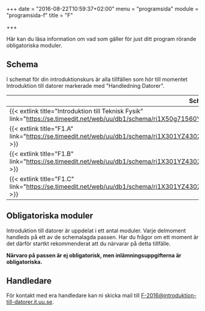 +++
date = "2016-08-22T10:59:37+02:00"
menu = "programsida"
module = "programsida-f"
title = "F"

+++

Här kan du läsa information om vad som gäller för just ditt program rörande
obligatoriska moduler.

## Schema
I schemat för din introduktionskurs är alla tillfällen som hör till momentet
Introduktion till datorer markerade med "Handledning Datorer".

| Schema                                                              | Förklaring                          |
| ------------------------------------------------------------------- | ----------------------------------- |
| {{< extlink title="Introduktion till Teknisk Fysik" link="https://se.timeedit.net/web/uu/db1/schema/ri1X50g71560Y7QQ6YZ5407Y0Zy050Q670351Q662v.html" >}} | Hela schemat för introkursen |
| {{< extlink title="F1.A" link="https://se.timeedit.net/web/uu/db1/schema/ri1X301YZ43023QQ69ZY637Y09y95Y54XQ6f03560v5X57664401Y27Q7.html" >}} | Endast handledningstillfällen |
| {{< extlink title="F1.B" link="https://se.timeedit.net/web/uu/db1/schema/ri1X301YZ43023QQ69ZY638Y09y95Y54XQ6f03560v5X57660001Y27Q7.html" >}} | Endast handledningstillfällen |
| {{< extlink title="F1.C" link="https://se.timeedit.net/web/uu/db1/schema/ri1X301YZ43023QQ69ZY638Y09y95Y54XQ6f03560v5X57665001Y27Q7.html" >}} | Endast handledningstillfällen |

<!-- | {{< extlink title="" link="" >}} | | -->


## Obligatoriska moduler
Introduktion till datorer är uppdelat i ett antal moduler. Varje delmoment
handleds på ett av de schemalagda passen. Har du frågor om ett moment är det
därför startkt rekommenderat att du närvarar på detta tillfälle.

**Närvaro på passen är ej obligatorisk, men inlämningsuppgifterna är
obligatoriska.**

<!--
| Modul           | Handledningstillfälle |                              |                                         |
| --------------- | --------------------- | ---------------------------- | --------------------------------------- |
| Studenttjänster |                       | {{< extlink title="infosida" link="/studenttjanster" >}} | {{< extlink title="uppgifter" link="/studenttjanster/uppgifter" >}} |
| Excel           |                       | {{< extlink title="infosida" link="/excel" >}}           | {{< extlink title="uppgifter" link="/excel/uppgifter" >}}           |
| Latex           |                       | {{< extlink title="infosida" link="/latex" >}}           | {{< extlink title="uppgifter" link="/latex/uppgifter" >}}           |
| Matlab          |                       | {{< extlink title="infosida" link="/matlab" >}}          | {{< extlink title="uppgifter" link="/matlab/uppgifter" >}}          |
-->

## Handledare
För kontakt med era handledare kan ni skicka mail till [F-2016@introduktion-till-datorer.it.uu.se](mailto:F-2016@introduktion-till-datorer.it.uu.se).
